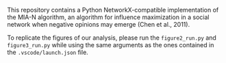 This repository contains a Python NetworkX-compatible implementation of the MIA-N algorithm, an algorithm for influence maximization in a social network when negative opinions may emerge (Chen et al., 2011).

To replicate the figures of our analysis, please run the `figure2_run.py` and `figure3_run.py` while using the same arguments as the ones contained in the `.vscode/launch.json` file.